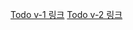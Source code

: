 [Todo v-1 링크](https://progyu.github.io/vanila-javascript-lecture/todo/to-do-v1.html)
[Todo v-2 링크](https://progyu.github.io/vanila-javascript-lecture/todo/to-do-v2.html)
